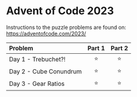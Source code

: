 ﻿# Advent of Code 2023

Instructions to the puzzle problems are found on: https://adventofcode.com/2023/

| **Problem**             | Part 1 | Part 2 |
|:------------------------|:------:|:------:|
| Day  1 - Trebuchet?!    | :star: | :star: |
| Day  2 - Cube Conundrum | :star: | :star: |
| Day  3 - Gear Ratios    | :star: | :star: |

